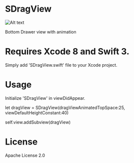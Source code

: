 # SDragView

![Alt text](https://github.com/DhruvinThumar/SDragView/master/IMG_0125.png?raw=true "")

Bottom Drawer view with animation

# Requires Xcode 8 and Swift 3.
Simply add 'SDragView.swift' file to your Xcode project.

# Usage

Initialize 'SDragView' in viewDidAppear.

let dragView = SDragView(dragViewAnimatedTopSpace:25, viewDefaultHeightConstant:40) 

self.view.addSubview(dragView)

# License
Apache License 2.0
